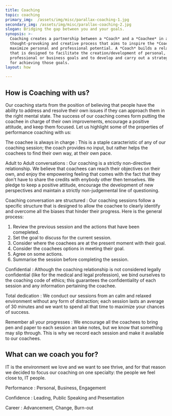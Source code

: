```yaml
---
title: Coaching
topic: coaching
primary_img:  /assets/img/misc/parallax-coaching-1.jpg
secondary_img: /assets/img/misc/parallax-coaching-2.jpg
slogan: Bridging the gap between you and your goals.
synopsis: >-
  Coaching creates a partnership between a *Coach* and a *Coachee* in a
  thought-provoking and creative process that aims to inspire the *Coachee* to
  maximize personal and professional potential. A *Coach* builds a relationship
  that is designed to facilitate the creation/development of personal,
  professional or business goals and to develop and carry out a strategy/plan
  for achieving those goals.
layout: how

---
```


## How is Coaching with us?

Our coaching starts from the position of believing that people have the ability to
address and resolve their own issues if they can approach them in the right
mental state. The success of our coaching comes form putting the
coachee in charge of their own improvements, encourage a positive attitude, and
keep them focused. Let us highlight some of the properties of performance
coaching with us:

The coachee is always in charge
: This is a staple caracteristic of any of our coaching session; the coach
  provides no input, but rather helps the coachees to find their own way, at
  their own pace.

Adult to Adult conversations
: Our coaching is a strictly non-directive relationship. We believe that
  coachees can reach their objectives on their own, and enjoy the empowering
  feeling that comes with the fact that they don't have to share the credits
  with enybody other then temselves. We pledge to keep a positive attitude,
  encourage the development of new perspectives and maintain a strictly
  non-judgemental line of questioning.

Coaching conversation are structured
: Our coaching sessions follow a specific structure that is designed to allow
  the coachee to clearly identify and overcome all the biases that hinder their
  progress. Here is the general process:
  1. Review the previous session and the actions that have been comepleted.
  2. Set the goal to discuss for the current session.
  3. Consider where the coachees are at the present moment with their goal.
  4. Consider the coachees options in meeting their goal.
  5. Agree on some actions.
  6. Summarise the session before completing the session.

Confidential
: Although the coaching relationship is not considered legally confidential
  (like for the medical and legal profession), we bind ourselves to the
  coaching code of ethics; this guarantees the confidentiality of each session
  and any information pertaining the coachee.

Total dedication
: We conduct our sessions from an calm and relaxed environment without any form
  of distraction; each session lasts an average of 30 minutes and we want to
  spend all that time to maximize your chances of success.

Remember all your progresses
: We encourage all the coachees to bring pen and paper to each session an take
  notes, but we know that something may slip through. This is why we record
  each session and make it available to our coachees.

## What can we coach you for?
IT is the environment we love and we want to see thrive, and for that reason we
decided to focus our coaching on one specialty: the people we feel close to, IT
people.

Performance
: Personal, Business, Engagement

Confidence
: Leading, Public Speaking and Presentation

Career
: Advancement, Change, Burn-out
